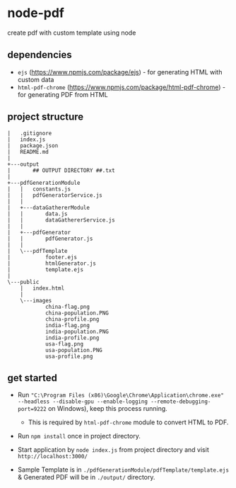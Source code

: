 # node-pdf
create pdf with custom template using node

## dependencies
* ```ejs``` (https://www.npmjs.com/package/ejs) - for generating HTML with custom data
* ```html-pdf-chrome``` (https://www.npmjs.com/package/html-pdf-chrome) - for generating PDF from HTML

## project structure
```
|   .gitignore
|   index.js
|   package.json
|   README.md
|               
+---output
|       ## OUTPUT DIRECTORY ##.txt
|       
+---pdfGenerationModule
|   |   constants.js
|   |   pdfGeneratorService.js
|   |   
|   +---dataGathererModule
|   |       data.js
|   |       dataGathererService.js
|   |       
|   +---pdfGenerator
|   |       pdfGenerator.js
|   |       
|   \---pdfTemplate
|           footer.ejs
|           htmlGenerator.js
|           template.ejs
|           
\---public
    |   index.html
    |
    \---images
            china-flag.png
            china-population.PNG
            china-profile.png
            india-flag.png
            india-population.PNG
            india-profile.png
            usa-flag.png
            usa-population.PNG
            usa-profile.png
```

## get started
* Run ```"C:\Program Files (x86)\Google\Chrome\Application\chrome.exe" --headless --disable-gpu --enable-logging --remote-debugging-port=9222``` on Windows), keep this process running.

  * This is required by ```html-pdf-chrome``` module to convert HTML to PDF.

* Run ```npm install``` once in project directory.

* Start application by ```node index.js``` from project directory and visit ```http://localhost:3000/```

* Sample Template is in ```./pdfGenerationModule/pdfTemplate/template.ejs``` & Generated PDF will be in ```./output/``` directory.
